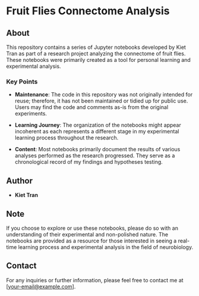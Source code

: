 # Fruit Flies Connectome Analysis

## About

This repository contains a series of Jupyter notebooks developed by Kiet Tran as part of a research project analyzing the connectome of fruit flies. These notebooks were primarily created as a tool for personal learning and experimental analysis. 

### Key Points

- **Maintenance**: The code in this repository was not originally intended for reuse; therefore, it has not been maintained or tidied up for public use. Users may find the code and comments as-is from the original experiments.
  
- **Learning Journey**: The organization of the notebooks might appear incoherent as each represents a different stage in my experimental learning process throughout the research.

- **Content**: Most notebooks primarily document the results of various analyses performed as the research progressed. They serve as a chronological record of my findings and hypotheses testing.

## Author

- **Kiet Tran**

## Note

If you choose to explore or use these notebooks, please do so with an understanding of their experimental and non-polished nature. The notebooks are provided as a resource for those interested in seeing a real-time learning process and experimental analysis in the field of neurobiology.

## Contact

For any inquiries or further information, please feel free to contact me at [your-email@example.com].

